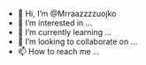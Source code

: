 - 👋 Hi, I’m @Mrraazzzzuojko
- 👀 I’m interested in ...
- 🌱 I’m currently learning ...
- 💞️ I’m looking to collaborate on ...
- 📫 How to reach me ...

<!---
Mrraazzzzuojko/Mrraazzzzuojko is a ✨ special ✨ repository because its `README.md` (this file) appears on your GitHub profile.
You can click the Preview link to take a look at your changes.
--->
